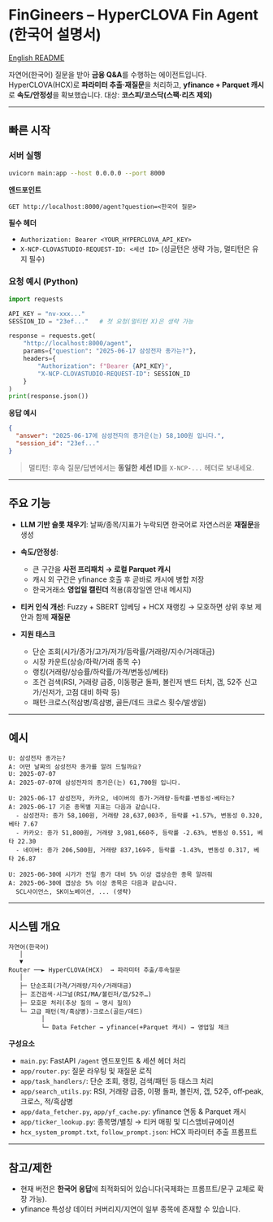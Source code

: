 # FinGineers – HyperCLOVA Fin Agent (한국어 설명서)
[English README](./README.md)

자연어(한국어) 질문을 받아 **금융 Q\&A**를 수행하는 에이전트입니다.
HyperCLOVA(HCX)로 **파라미터 추출·재질문**을 처리하고, **yfinance + Parquet 캐시**로 **속도/안정성**을 확보했습니다.
대상: **코스피/코스닥(스팩·리츠 제외)**

---

## 빠른 시작

### 서버 실행

```bash
uvicorn main:app --host 0.0.0.0 --port 8000
```

**엔드포인트**

```
GET http://localhost:8000/agent?question=<한국어 질문>
```

**필수 헤더**

* `Authorization: Bearer <YOUR_HYPERCLOVA_API_KEY>`
* `X-NCP-CLOVASTUDIO-REQUEST-ID: <세션 ID>` (싱글턴은 생략 가능, 멀티턴은 유지 필수)

### 요청 예시 (Python)

```python
import requests

API_KEY = "nv-xxx..."
SESSION_ID = "23ef..."   # 첫 요청(멀티턴 X)은 생략 가능

response = requests.get(
    "http://localhost:8000/agent",
    params={"question": "2025-06-17 삼성전자 종가는?"},
    headers={
        "Authorization": f"Bearer {API_KEY}",
        "X-NCP-CLOVASTUDIO-REQUEST-ID": SESSION_ID
    }
)
print(response.json())
```

**응답 예시**

```json
{
  "answer": "2025-06-17에 삼성전자의 종가은(는) 58,100원 입니다.",
  "session_id": "23ef..."
}
```

> 멀티턴: 후속 질문/답변에서는 **동일한 세션 ID**를 `X-NCP-...` 헤더로 보내세요.

---

## 주요 기능

* **LLM 기반 슬롯 채우기**: 날짜/종목/지표가 누락되면 한국어로 자연스러운 **재질문**을 생성
* **속도/안정성**:

  * 큰 구간을 **사전 프리패치 → 로컬 Parquet 캐시**
  * 캐시 외 구간은 yfinance 호출 후 곧바로 캐시에 병합 저장
  * 한국거래소 **영업일 캘린더** 적용(휴장일엔 안내 메시지)
* **티커 인식 개선**: Fuzzy + SBERT 임베딩 + HCX 재랭킹 → 모호하면 상위 후보 제안과 함께 **재질문**
* **지원 태스크**

  * 단순 조회(시가/종가/고가/저가/등락률/거래량/지수/거래대금)
  * 시장 카운트(상승/하락/거래 종목 수)
  * 랭킹(거래량/상승률/하락률/가격/변동성/베타)
  * 조건 검색(RSI, 거래량 급증, 이동평균 돌파, 볼린저 밴드 터치, 갭, 52주 신고가/신저가, 고점 대비 하락 등)
  * 패턴·크로스(적삼병/흑삼병, 골든/데드 크로스 횟수/발생일)

---

## 예시

```text
U: 삼성전자 종가는?
A: 어떤 날짜의 삼성전자 종가를 알려 드릴까요?
U: 2025-07-07
A: 2025-07-07에 삼성전자의 종가은(는) 61,700원 입니다.
```

```text
U: 2025-06-17 삼성전자, 카카오, 네이버의 종가·거래량·등락률·변동성·베타는?
A: 2025-06-17 기준 종목별 지표는 다음과 같습니다.
  - 삼성전자: 종가 58,100원, 거래량 28,637,003주, 등락률 +1.57%, 변동성 0.320, 베타 7.67
  - 카카오: 종가 51,800원, 거래량 3,981,660주, 등락률 -2.63%, 변동성 0.551, 베타 22.30
  - 네이버: 종가 206,500원, 거래량 837,169주, 등락률 -1.43%, 변동성 0.317, 베타 26.87
```

```text
U: 2025-06-30에 시가가 전일 종가 대비 5% 이상 갭상승한 종목 알려줘
A: 2025-06-30에 갭상승 5% 이상 종목은 다음과 같습니다.
  SCL사이언스, SK이노베이션, ... (생략)
```

---

## 시스템 개요

```
자연어(한국어)
   │
   ▼
Router ──► HyperCLOVA(HCX)  → 파라미터 추출/후속질문
   │
   ├─ 단순조회(가격/거래량/지수/거래대금)
   ├─ 조건검색·시그널(RSI/MA/볼린저/갭/52주…)
   ├─ 모호문 처리(추상 질의 → 명시 질의)
   └─ 고급 패턴(적/흑삼병)·크로스(골든/데드)
         │
         └─ Data Fetcher → yfinance(+Parquet 캐시) → 영업일 체크
```

**구성요소**

* `main.py`: FastAPI `/agent` 엔드포인트 & 세션 헤더 처리
* `app/router.py`: 질문 라우팅 및 재질문 로직
* `app/task_handlers/`: 단순 조회, 랭킹, 검색/패턴 등 태스크 처리
* `app/search_utils.py`: RSI, 거래량 급증, 이평 돌파, 볼린저, 갭, 52주, off‑peak, 크로스, 적/흑삼병
* `app/data_fetcher.py`, `app/yf_cache.py`: yfinance 연동 & Parquet 캐시
* `app/ticker_lookup.py`: 종목명/별칭 → 티커 매핑 및 디스앰비규에이션
* `hcx_system_prompt.txt`, `follow_prompt.json`: HCX 파라미터 추출 프롬프트

---

## 참고/제한

* 현재 버전은 **한국어 응답**에 최적화되어 있습니다(국제화는 프롬프트/문구 교체로 확장 가능).
* yfinance 특성상 데이터 커버리지/지연이 일부 종목에 존재할 수 있습니다.